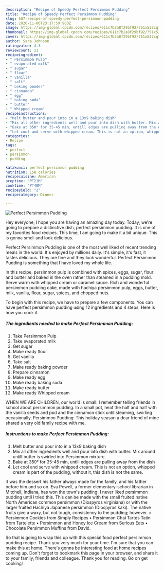 ```yaml
---
description: "Recipe of Speedy Perfect Persimmon Pudding"
title: "Recipe of Speedy Perfect Persimmon Pudding"
slug: 687-recipe-of-speedy-perfect-persimmon-pudding
date: 2020-11-06T23:17:50.983Z
image: https://img-global.cpcdn.com/recipes/611c7b2a8f29bf92/751x532cq70/perfect-persimmon-pudding-recipe-main-photo.jpg
thumbnail: https://img-global.cpcdn.com/recipes/611c7b2a8f29bf92/751x532cq70/perfect-persimmon-pudding-recipe-main-photo.jpg
cover: https://img-global.cpcdn.com/recipes/611c7b2a8f29bf92/751x532cq70/perfect-persimmon-pudding-recipe-main-photo.jpg
author: Sara Johnson
ratingvalue: 4.3
reviewcount: 11
recipeingredient:
- " Persimmon Pulp"
- " evaporated milk"
- " sugar"
- " flour"
- " vanilla"
- " salt"
- " baking powder"
- " cinnamon"
- " egg"
- " baking soda"
- " butter"
- " Whipped cream"
recipeinstructions:
- "Melt butter and pour into in a 13x9 baking dish"
- "Mix all other ingredients well and pour into dish with butter. Mix around untill butter is swirled into Persimmon mixture."
- "Bake at 350° for 35-45 min, untill edges are pulling away from the dish"
- "Let cool and serve with whipped cream. This is not an option, whipped cream is part of the pudding, without it, this dish is not the same."
categories:
- Recipe
tags:
- perfect
- persimmon
- pudding

katakunci: perfect persimmon pudding 
nutrition: 158 calories
recipecuisine: American
preptime: "PT21M"
cooktime: "PT40M"
recipeyield: "2"
recipecategory: Dinner

---
```



![Perfect Persimmon Pudding](https://img-global.cpcdn.com/recipes/611c7b2a8f29bf92/751x532cq70/perfect-persimmon-pudding-recipe-main-photo.jpg)

Hey everyone, I hope you are having an amazing day today. Today, we're going to prepare a distinctive dish, perfect persimmon pudding. It is one of my favorites food recipes. This time, I am going to make it a bit unique. This is gonna smell and look delicious.

Perfect Persimmon Pudding is one of the most well liked of recent trending meals in the world. It's enjoyed by millions daily. It's simple, it's fast, it tastes delicious. They are fine and they look wonderful. Perfect Persimmon Pudding is something that I have loved my whole life.

In this recipe, persimmon pulp is combined with spices, eggs, sugar, flour and butter and baked in the oven rather than steamed in a pudding mold. Serve warm with whipped cream or caramel sauce. Rich and wonderful persimmon pudding cake, made with hachiya persimmon pulp, eggs, butter, milk, vanilla, flour, sugar, spices, and chopped nuts.


To begin with this recipe, we have to prepare a few components. You can have perfect persimmon pudding using 12 ingredients and 4 steps. Here is how you cook it.

<!--inarticleads1-->

##### The ingredients needed to make Perfect Persimmon Pudding:

1. Take  Persimmon Pulp
1. Take  evaporated milk
1. Get  sugar
1. Make ready  flour
1. Get  vanilla
1. Take  salt
1. Make ready  baking powder
1. Prepare  cinnamon
1. Make ready  egg
1. Make ready  baking soda
1. Make ready  butter
1. Make ready  Whipped cream


WHEN WE ARE CHILDREN, our world is small. I remember telling friends in school about persimmon pudding. In a small pot, heat the half and half with the vanilla seeds and pod and the cinnamon stick until steaming, swirling occasionally. Persimmon Pudding: This holiday season a dear friend of mine shared a very old family recipe with me. 

<!--inarticleads2-->

##### Instructions to make Perfect Persimmon Pudding:

1. Melt butter and pour into in a 13x9 baking dish
1. Mix all other ingredients well and pour into dish with butter. Mix around untill butter is swirled into Persimmon mixture.
1. Bake at 350° for 35-45 min, untill edges are pulling away from the dish
1. Let cool and serve with whipped cream. This is not an option, whipped cream is part of the pudding, without it, this dish is not the same.


It was the dessert his father always made for the family, and his father before him.and so on. Eva Powell, a former elementary-school librarian in Mitchell, Indiana, has won the town&#39;s pudding. I never liked persimmon pudding until I tried this. This can be made with the small fruited native North American common persimmon (Diospyros virginiana) or with the larger fruited Hachiya Japanese persimmon (Diospyros kaki). The native fruits give a waxy, but not tough, consistency to the pudding; however. • Persimmon Cookies from Simply Recipes • Persimmon Chai Tartes Tatin from Tartelette • Persimmon and Honey Ice Cream from Serious Eats • Chocolate Persimmon Muffins from David. 

So that is going to wrap this up with this special food perfect persimmon pudding recipe. Thank you very much for your time. I'm sure that you can make this at home. There's gonna be interesting food at home recipes coming up. Don't forget to bookmark this page in your browser, and share it to your family, friends and colleague. Thank you for reading. Go on get cooking!
